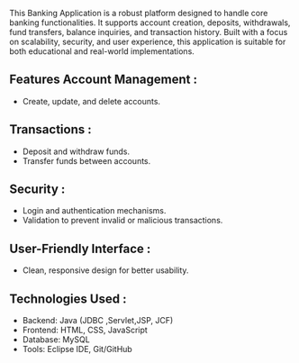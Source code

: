
This Banking Application is a robust platform designed to handle core banking functionalities.
It supports account creation, deposits, withdrawals, fund transfers, balance inquiries, and transaction history. 
Built with a focus on scalability, security, and user experience, this application is suitable for both educational and real-world implementations.

Features
Account Management :
---------------------
* Create, update, and delete accounts.

Transactions :
--------------
* Deposit and withdraw funds.
* Transfer funds between accounts.
  
Security :
----------
* Login and authentication mechanisms.
* Validation to prevent invalid or malicious transactions.
  
 User-Friendly Interface :
-------------------------
* Clean, responsive design for better usability.

Technologies Used :
--------------------
* Backend: Java (JDBC ,Servlet,JSP, JCF)
* Frontend: HTML, CSS, JavaScript 
* Database: MySQL
* Tools: Eclipse IDE, Git/GitHub
